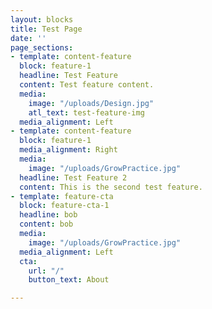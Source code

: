 ```yaml
---
layout: blocks
title: Test Page
date: ''
page_sections:
- template: content-feature
  block: feature-1
  headline: Test Feature
  content: Test feature content.
  media:
    image: "/uploads/Design.jpg"
    atl_text: test-feature-img
  media_alignment: Left
- template: content-feature
  block: feature-1
  media_alignment: Right
  media:
    image: "/uploads/GrowPractice.jpg"
  headline: Test Feature 2
  content: This is the second test feature.
- template: feature-cta
  block: feature-cta-1
  headline: bob
  content: bob
  media:
    image: "/uploads/GrowPractice.jpg"
  media_alignment: Left
  cta:
    url: "/"
    button_text: About

---
```

